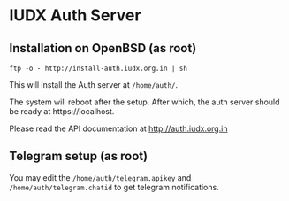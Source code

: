 # IUDX Auth Server 

## Installation on OpenBSD (as root) 
```
ftp -o - http://install-auth.iudx.org.in | sh
```
This will install the Auth server at `/home/auth/`.

The system will reboot after the setup. After which, the auth server should be
ready at https://localhost.

Please read the API documentation at http://auth.iudx.org.in

## Telegram setup (as root) 
You may edit the `/home/auth/telegram.apikey` and `/home/auth/telegram.chatid` to
get telegram notifications.
